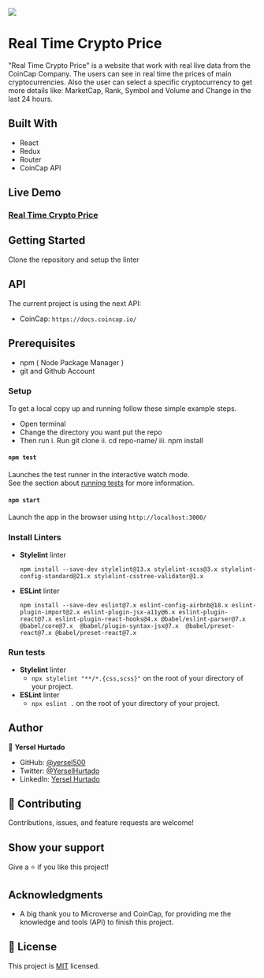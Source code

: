 ![](https://img.shields.io/badge/Microverse-blueviolet)

# Real Time Crypto Price

"Real Time Crypto Price" is a website that work with real live data from the CoinCap Company. The users can see in real time the prices of main cryptocurrencies. Also the user can select a specific cryptocurrency to get more details like: MarketCap, Rank, Symbol and Volume and Change in the last 24 hours.

## Built With
- React
- Redux
- Router
- CoinCap API

## Live Demo

### [Real Time Crypto Price](https://delightful-kulfi-8a303e.netlify.app/)

## Getting Started

Clone the repository and setup the linter

## API

The current project is using the next API:

- CoinCap: `https://docs.coincap.io/`

## Prerequisites

- npm ( Node Package Manager )
- git and Github Account

### Setup

To get a local copy up and running follow these simple example steps.

- Open terminal
- Change the directory you want put the repo
- Then run
  i. Run git clone
  ii. cd repo-name/
  iii. npm install

#### `npm test`

Launches the test runner in the interactive watch mode.\
See the section about [running tests](https://facebook.github.io/create-react-app/docs/running-tests) for more information.

#### `npm start`

Launch the app in the browser using `http://localhost:3000/`

### Install Linters

- **Stylelint** linter

  `npm install --save-dev stylelint@13.x stylelint-scss@3.x stylelint-config-standard@21.x stylelint-csstree-validator@1.x`

- **ESLint** linter

  `npm install --save-dev eslint@7.x eslint-config-airbnb@18.x eslint-plugin-import@2.x eslint-plugin-jsx-a11y@6.x eslint-plugin-react@7.x eslint-plugin-react-hooks@4.x @babel/eslint-parser@7.x @babel/core@7.x  @babel/plugin-syntax-jsx@7.x  @babel/preset-react@7.x @babel/preset-react@7.x`

### Run tests

- **Stylelint** linter
  - `npx stylelint "**/*.{css,scss}"` on the root of your directory of your project.
- **ESLint** linter
  - `npx eslint .` on the root of your directory of your project.

## Author

👤 **Yersel Hurtado**

- GitHub: [@yersel500](https://github.com/yersel500/)
- Twitter: [@YerselHurtado](https://twitter.com/YerselHurtado)
- LinkedIn: [Yersel Hurtado](https://www.linkedin.com/in/yersel-hurtado/)

## 🤝 Contributing

Contributions, issues, and feature requests are welcome!

## Show your support

Give a ⭐️ if you like this project!

## Acknowledgments

- A big thank you to Microverse and CoinCap, for providing me the knowledge and tools (API) to finish this project.

## 📝 License

This project is [MIT](https://github.com/microverseinc/readme-template/blob/master/MIT.md) licensed.